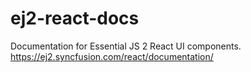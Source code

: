 # ej2-react-docs
Documentation for Essential JS 2 React UI  components. https://ej2.syncfusion.com/react/documentation/
